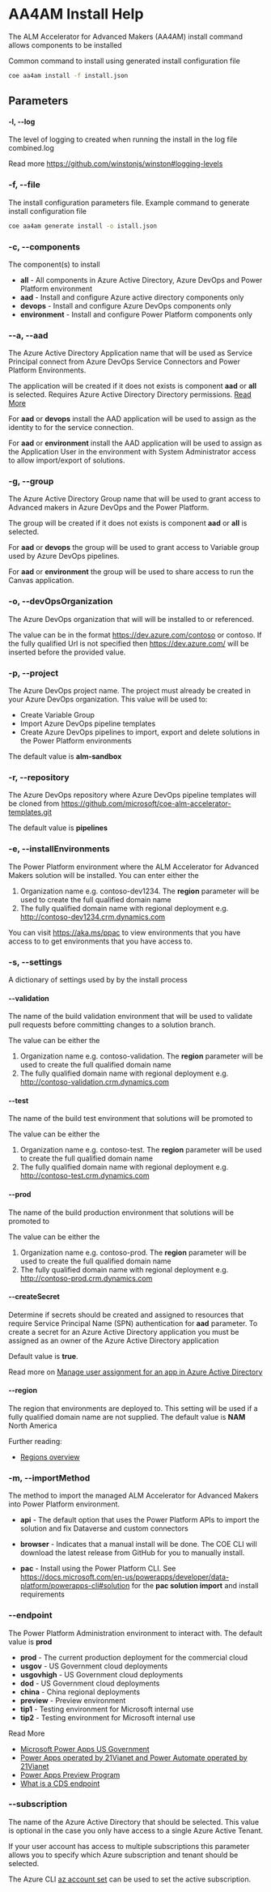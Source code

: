 # AA4AM Install Help

The ALM Accelerator for Advanced Makers (AA4AM) install command allows components to be installed 

Common command to install using generated install configuration file

```bash
coe aa4am install -f install.json
```

## Parameters

#### -l, --log

The level of logging to created when running the install in the log file combined.log

Read more https://github.com/winstonjs/winston#logging-levels

### -f, --file

The install configuration parameters file. Example command to generate install configuration file

```bash
coe aa4am generate install -o istall.json
```

### -c, --components

The component(s) to install

- **all** - All components in Azure Active Directory, Azure DevOps and Power Platform environment
- **aad** - Install and configure Azure active directory components only
- **devops** - Install and configure Azure DevOps components only
- **environment** - Install and configure Power Platform components only

### --a, --aad

The Azure Active Directory Application name that will be used as Service Principal connect from Azure DevOps Service Connectors and Power Platform Environments.

The application will be created if it does not exists is component **aad** or **all** is selected. Requires Azure Active Directory Directory permissions. [Read More](https://docs.microsoft.com/en-us/azure/active-directory/develop/howto-create-service-principal-portal)

For **aad** or **devops** install the AAD application will be used to assign as the identity to for the service connection.

For **aad** or **environment** install the AAD application will be used to assign as the Application User in the environment with System Administrator access to allow import/export of solutions.

### -g, --group

The Azure Active Directory Group name that will be used to grant access to Advanced makers in Azure DevOps and the Power Platform.

The group will be created if it does not exists is component **aad** or **all** is selected.

For **aad** or **devops** the group will be used to grant access to Variable group used by Azure DevOps pipelines.

For **aad** or **environment** the group will be used to share access to run the Canvas application.

### -o, --devOpsOrganization

The Azure DevOps organization that will will be installed to or referenced.

The value can be in the format https://dev.azure.com/contoso or contoso. If the fully qualified Url is not specified then https://dev.azure.com/ will be inserted before the provided value.

### -p, --project

The Azure DevOps project name. The project must already be created in your Azure DevOps organization. This value will be used to:
 - Create Variable Group
 - Import Azure DevOps pipeline templates
 - Create Azure DevOps pipelines to import, export and delete solutions in the Power Platform environments

The default value is **alm-sandbox**

### -r, --repository

The Azure DevOps repository where Azure DevOps pipeline templates will be cloned from https://github.com/microsoft/coe-alm-accelerator-templates.git

The default value is **pipelines**

### -e, --installEnvironments

The Power Platform environment where the ALM Accelerator for Advanced Makers solution will be installed. You can enter either the

1. Organization name e.g. contoso-dev1234. The **region** parameter will be used to create the full qualified domain name
2. The fully qualified domain name with regional deployment e.g. http://contoso-dev1234.crm.dynamics.com

You can visit https://aka.ms/ppac to view environments that you have access to to get environments that you have access to.

### -s, --settings

A dictionary of settings used by by the install process

#### --validation

The name of the build validation environment that will be used to validate pull requests before committing changes to a solution branch.

The value can be either the
1. Organization name e.g. contoso-validation. The **region** parameter will be used to create the full qualified domain name
2. The fully qualified domain name with regional deployment e.g. http://contoso-validation.crm.dynamics.com

#### --test

The name of the build test environment that solutions will be promoted to

The value can be either the
1. Organization name e.g. contoso-test. The **region** parameter will be used to create the full qualified domain name
2. The fully qualified domain name with regional deployment e.g. http://contoso-test.crm.dynamics.com

#### --prod

The name of the build production environment that solutions will be promoted to

The value can be either the
1. Organization name e.g. contoso-prod. The **region** parameter will be used to create the full qualified domain name
2. The fully qualified domain name with regional deployment e.g. http://contoso-prod.crm.dynamics.com

#### --createSecret

Determine if secrets should be created and assigned to resources that require Service Principal Name (SPN) authentication for **aad** parameter. To create a secret for an Azure Active Directory application you must be assigned as an owner of the Azure Active Directory application

Default value is **true**.

Read more on [Manage user assignment for an app in Azure Active Directory](https://docs.microsoft.com/en-us/azure/active-directory/manage-apps/assign-user-or-group-access-portal)

#### --region

The region that environments are deployed to. This setting will be used if a fully qualified domain name are not supplied. The default value is **NAM** North America

Further reading:

- [Regions overview](https://docs.microsoft.com/en-us/power-platform/admin/regions-overview)

### -m, --importMethod

The method to import the managed ALM Accelerator for Advanced Makers into Power Platform environment.

- **api** - The default option that uses the Power Platform APIs to import the solution and fix Dataverse and custom connectors

- **browser** - Indicates that a manual install will be done. The COE CLI will download the latest release from GitHub for you to manually install.

- **pac** - Install using the Power Platform CLI. See https://docs.microsoft.com/en-us/powerapps/developer/data-platform/powerapps-cli#solution for the **pac solution import** and install requirements

### --endpoint

The Power Platform Administration environment to interact with. The default value is **prod**

- **prod** - The current production deployment for the commercial cloud
- **usgov** - US Government cloud deployments
- **usgovhigh** - US Government cloud deployments
- **dod** - US Government cloud deployments
- **china** - China regional deployments
- **preview** - Preview environment
- **tip1** - Testing environment for Microsoft internal use
- **tip2** - Testing environment for Microsoft internal use

Read More
- [Microsoft Power Apps US Government](https://docs.microsoft.com/en-us/power-platform/admin/powerapps-us-government)
- [Power Apps operated by 21Vianet and Power Automate operated by 21Vianet](https://docs.microsoft.com/en-us/power-platform/admin/business-applications-availability-china)
- [Power Apps Preview Program](https://docs.microsoft.com/en-us/power-platform/admin/preview-environments)
- [What is a CDS endpoint](https://powerusers.microsoft.com/t5/Building-Power-Apps/What-is-a-CDS-Endpoint/m-p/44969#M18758)

### --subscription

The name of the Azure Active Directory that should be selected. This value is optional in the case you only have access to a single Azure Active Tenant.

If your user account has access to multiple subscriptions this parameter allows you to specify which Azure subscription and tenant should be selected.

The Azure CLI [az account set](https://docs.microsoft.com/en-us/cli/azure/account?view=azure-cli-latest#az-account-set) can be used to set the active subscription.